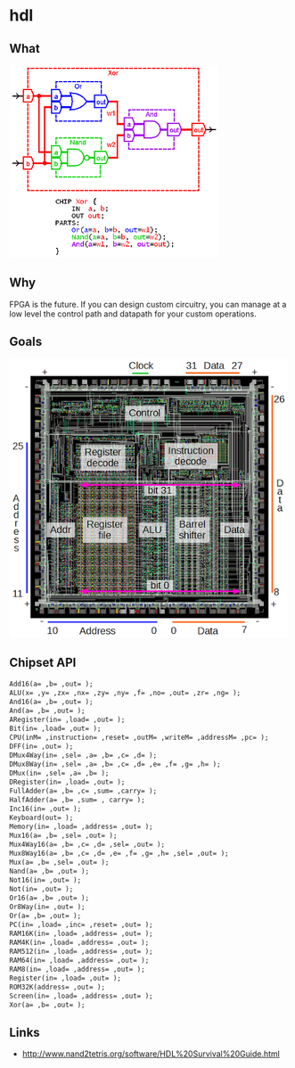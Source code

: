# hdl

## What
<img src="resources/xor-hdl.gif" alt="hdl" />

## Why
FPGA is the future. If you can design custom circuitry, you can manage at a low
level the control path and datapath for your custom operations.

## Goals
<img src="resources/arm1-labelled.png" alt="hdl" width=500 />

## Chipset API

    Add16(a= ,b= ,out= );
    ALU(x= ,y= ,zx= ,nx= ,zy= ,ny= ,f= ,no= ,out= ,zr= ,ng= );
    And16(a= ,b= ,out= );
    And(a= ,b= ,out= );
    ARegister(in= ,load= ,out= );
    Bit(in= ,load= ,out= );
    CPU(inM= ,instruction= ,reset= ,outM= ,writeM= ,addressM= ,pc= );
    DFF(in= ,out= );
    DMux4Way(in= ,sel= ,a= ,b= ,c= ,d= );
    DMux8Way(in= ,sel= ,a= ,b= ,c= ,d= ,e= ,f= ,g= ,h= );
    DMux(in= ,sel= ,a= ,b= );
    DRegister(in= ,load= ,out= );
    FullAdder(a= ,b= ,c= ,sum= ,carry= );
    HalfAdder(a= ,b= ,sum= , carry= );
    Inc16(in= ,out= );
    Keyboard(out= );
    Memory(in= ,load= ,address= ,out= );
    Mux16(a= ,b= ,sel= ,out= );
    Mux4Way16(a= ,b= ,c= ,d= ,sel= ,out= );
    Mux8Way16(a= ,b= ,c= ,d= ,e= ,f= ,g= ,h= ,sel= ,out= );
    Mux(a= ,b= ,sel= ,out= );
    Nand(a= ,b= ,out= );
    Not16(in= ,out= );
    Not(in= ,out= );
    Or16(a= ,b= ,out= );
    Or8Way(in= ,out= );
    Or(a= ,b= ,out= );
    PC(in= ,load= ,inc= ,reset= ,out= );
    RAM16K(in= ,load= ,address= ,out= );
    RAM4K(in= ,load= ,address= ,out= );
    RAM512(in= ,load= ,address= ,out= );
    RAM64(in= ,load= ,address= ,out= );
    RAM8(in= ,load= ,address= ,out= );
    Register(in= ,load= ,out= );
    ROM32K(address= ,out= );
    Screen(in= ,load= ,address= ,out= );
    Xor(a= ,b= ,out= );

## Links

- http://www.nand2tetris.org/software/HDL%20Survival%20Guide.html
